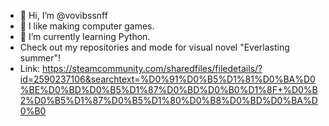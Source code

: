 - 👋 Hi, I’m @vovibssnff
- 👀 I like making computer games.
- 🌱 I’m currently learning Python.
- Check out my repositories and mode for visual novel "Everlasting summer"!
- Link: https://steamcommunity.com/sharedfiles/filedetails/?id=2590237106&searchtext=%D0%91%D0%B5%D1%81%D0%BA%D0%BE%D0%BD%D0%B5%D1%87%D0%BD%D0%B0%D1%8F+%D0%B2%D0%B5%D1%87%D0%B5%D1%80%D0%B8%D0%BD%D0%BA%D0%B0

<!---
vovibssnff/vovibssnff is a ✨ special ✨ repository because its `README.md` (this file) appears on your GitHub profile.
You can click the Preview link to take a look at your changes.
--->
